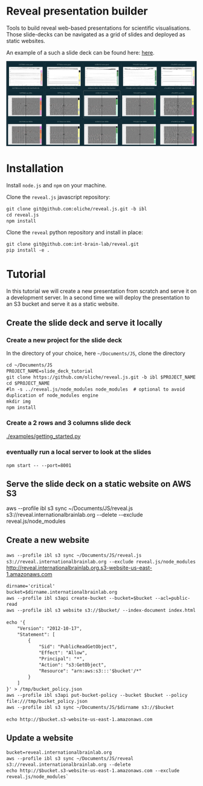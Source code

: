 # Reveal presentation builder
Tools to build reveal web-based presentations for scientific visualisations.
Those slide-decks can be navigated as a grid of slides and deployed as static websites.

An example of a such a slide deck can be found here:
[here](http://reveal.internationalbrainlab.org.s3-website-us-east-1.amazonaws.com/benchmarks.html).

![./examples/reveal_grid.jpeg](./examples/reveal_grid.jpeg)

# Installation

Install `node.js` and `npm` on your machine.

Clone the `reveal.js` javascript repository:
```
git clone git@github.com:oliche/reveal.js.git -b ibl
cd reveal.js
npm install
```

Clone the `reveal` python repository and install in place:
```
git clone git@github.com:int-brain-lab/reveal.git
pip install -e .
```


# Tutorial

In this tutorial we will create a new presentation from scratch and serve it on a development server.
In a second time we will deploy the presentation to an S3 bucket and serve it as a static website.

## Create the slide deck and serve it locally
### Create a new project for the slide deck

In the directory of your choice, here `~/Documents/JS`, clone the directory
```shell
cd ~/Documents/JS
PROJECT_NAME=slide_deck_tutorial
git clone https://github.com/oliche/reveal.js.git -b ibl $PROJECT_NAME
cd $PROJECT_NAME
#ln -s ../reveal.js/node_modules node_modules  # optional to avoid duplication of node_modules engine
mkdir img
npm install
```

### Create a 2 rows and 3 columns slide deck

[./examples/getting_started.py](./examples/getting_started.py)

### eventually run a local server to look at the slides
`npm start -- --port=8001`

## Serve the slide deck on a static website on AWS S3
aws --profile ibl s3 sync ~/Documents/JS/reveal.js s3://reveal.internationalbrainlab.org --delete --exclude reveal.js/node_modules

## Create a new website
`aws --profile ibl s3 sync ~/Documents/JS/reveal.js s3://reveal.internationalbrainlab.org --exclude reveal.js/node_modules`
http://reveal.internationalbrainlab.org.s3-website-us-east-1.amazonaws.com


```shell
dirname='critical'
bucket=$dirname.internationalbrainlab.org
aws --profile ibl s3api create-bucket --bucket=$bucket --acl=public-read
aws --profile ibl s3 website s3://$bucket/ --index-document index.html

echo '{
    "Version": "2012-10-17",
    "Statement": [
        {
            "Sid": "PublicReadGetObject",
            "Effect": "Allow",
            "Principal": "*",
            "Action": "s3:GetObject",
            "Resource": "arn:aws:s3:::'$bucket'/*"
        }
    ]
}' > /tmp/bucket_policy.json
aws --profile ibl s3api put-bucket-policy --bucket $bucket --policy file:///tmp/bucket_policy.json
aws --profile ibl s3 sync ~/Documents/JS/$dirname s3://$bucket

echo http://$bucket.s3-website-us-east-1.amazonaws.com
```

## Update a website
```shell
bucket=reveal.internationalbrainlab.org
aws --profile ibl s3 sync ~/Documents/JS/reveal s3://reveal.internationalbrainlab.org --delete
echo http://$bucket.s3-website-us-east-1.amazonaws.com --exclude reveal.js/node_modules`
```
